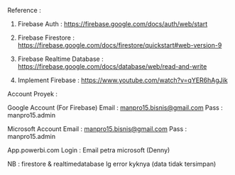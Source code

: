 Reference : 

1. Firebase Auth : https://firebase.google.com/docs/auth/web/start

2. Firebase Firestore : https://firebase.google.com/docs/firestore/quickstart#web-version-9

3. Firebase Realtime Database : https://firebase.google.com/docs/database/web/read-and-write

4. Implement Firebase : https://www.youtube.com/watch?v=qYER6hAgJik

Account Proyek : 

Google Account (For Firebase)
Email   : manpro15.bisnis@gmail.com
Pass    : manpro15.admin

Microsoft Account 
Email   : manpro15.bisnis@gmail.com
Pass    : manpro15.admin

App.powerbi.com
Login   : Email petra microsoft (Denny)


NB : firestore & realtimedatabase lg error kyknya (data tidak tersimpan)